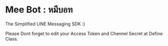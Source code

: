 Mee Bot : หมีบอท
===================

The Simplified LINE Messaging SDK :)

Please Dont forget to edit your Access Token and Chennel Secret at Define Class.
